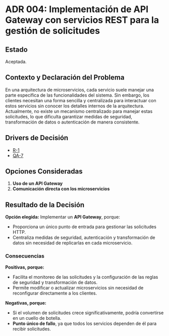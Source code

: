 # ADR 004: Implementación de API Gateway con servicios REST para la gestión de solicitudes  

## Estado  
Aceptada.

## Contexto y Declaración del Problema  
En una arquitectura de microservicios, cada servicio suele manejar una parte específica de las funcionalidades del sistema. Sin embargo, los clientes necesitan una forma sencilla y centralizada para interactuar con estos servicios sin conocer los detalles internos de la arquitectura. Actualmente, no existe un mecanismo centralizado para manejar estas solicitudes, lo que dificulta garantizar medidas de seguridad, transformación de datos o autenticación de manera consistente. 

## Drivers de Decisión
- [R-1](https://github.com/JuanX-M/TPE-Grupo9/blob/development/docs/requirements/constraints-rqmts.md#r-1)
- [QA-7](https://github.com/JuanX-M/TPE-Grupo9/blob/development/docs/requirements/quality-attribute-rqmts.md#q-7) 

## Opciones Consideradas  
1. **Uso de un API Gateway**
2. **Comunicación directa con los microservicios**

## Resultado de la Decisión  
**Opción elegida:** Implementar un **API Gateway**, porque:  
- Proporciona un único punto de entrada para gestionar las solicitudes HTTP.  
- Centraliza medidas de seguridad, autenticación y transformación de datos sin necesidad de replicarlas en cada microservicio.  

### Consecuencias  
**Positivas, porque:**  
- Facilita el monitoreo de las solicitudes y la configuración de las reglas de seguridad y transformación de datos. 
- Permite modificar o actualizar microservicios sin necesidad de reconfigurar directamente a los clientes.  

**Negativas, porque:**  
- Si el volumen de solicitudes crece significativamente, podría convertirse en un cuello de botella.  
- **Punto único de fallo**, ya que todos los servicios dependen de él para recibir solicitudes.  
